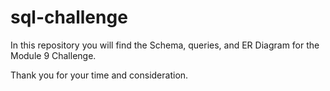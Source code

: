 # sql-challenge

In this repository you will find the Schema, queries, and ER Diagram for the Module 9 Challenge.

Thank you for your time and consideration.
